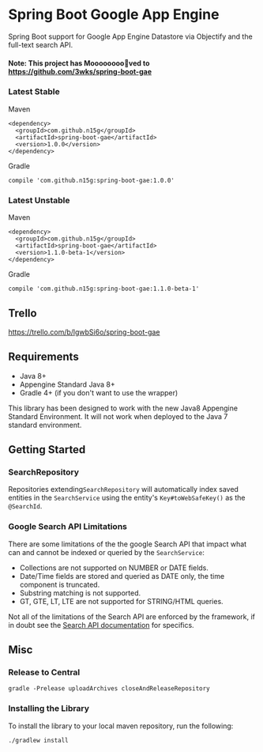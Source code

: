 # Spring Boot Google App Engine

Spring Boot support for Google App Engine Datastore via Objectify and the full-text search API.

#### Note: This project has Moooooooo🐄ved to https://github.com/3wks/spring-boot-gae


### Latest Stable

Maven
```
<dependency>
  <groupId>com.github.n15g</groupId>
  <artifactId>spring-boot-gae</artifactId>
  <version>1.0.0</version>
</dependency>
```

Gradle
```
compile 'com.github.n15g:spring-boot-gae:1.0.0'
```

### Latest Unstable

Maven
```
<dependency>
  <groupId>com.github.n15g</groupId>
  <artifactId>spring-boot-gae</artifactId>
  <version>1.1.0-beta-1</version>
</dependency>
```

Gradle
```
compile 'com.github.n15g:spring-boot-gae:1.1.0-beta-1'
```

## Trello
https://trello.com/b/lgwbSi6o/spring-boot-gae

## Requirements

* Java 8+
* Appengine Standard Java 8+
* Gradle 4+ (if you don't want to use the wrapper)

This library has been designed to work with the new Java8 Appengine Standard Environment. It will not work
when deployed to the Java 7 standard environment.

## Getting Started

### SearchRepository
Repositories extending`SearchRepository` will automatically index saved entities in the `SearchService` using
the entity's `Key#toWebSafeKey()` as the `@SearchId`.

### Google Search API Limitations

There are some limitations of the the google Search API that impact what can and cannot be indexed or queried
by the `SearchService`:

* Collections are not supported on NUMBER or DATE fields.
* Date/Time fields are stored and queried as DATE only, the time component is truncated.
* Substring matching is not supported.
* GT, GTE, LT, LTE are not supported for STRING/HTML queries.

Not all of the limitations of the Search API are enforced by the framework, if in doubt see the
[Search API documentation](https://cloud.google.com/appengine/docs/standard/java/search/) for specifics.


## Misc

### Release to Central

```
gradle -Prelease uploadArchives closeAndReleaseRepository
```

### Installing the Library
To install the library to your local maven repository, run the following:

```
./gradlew install
```